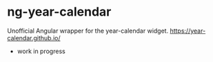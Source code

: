 # ng-year-calendar

Unofficial Angular wrapper for the year-calendar widget. https://year-calendar.github.io/

- work in progress
